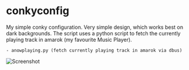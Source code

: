 conkyconfig
===========

My simple conky configuration. Very simple design, which works best on dark
backgrounds. The script uses a python script to fetch the currently playing
track in amarok (my favourite Music Player).

    - anowplaying.py (fetch currently playing track in amarok via dbus)

![Screenshot](https://raw.github.com/flazzarini/conkyconfig/master/screenshot.png)
